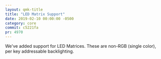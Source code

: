 ```yaml
---
layout: qmk-title
title: "LED Matrix Support"
date: 2019-02-10 00:00:00 -0500
category: core
commit: c5221fa
pr: 4970
---
```


We've added support for LED Matrices.  These are non-RGB (single color), per key addressable backlighting. 